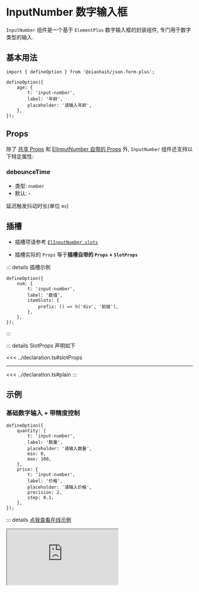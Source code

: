 # InputNumber 数字输入框

`InputNumber` 组件是一个基于 `ElementPlus` 数字输入框的封装组件, 专门用于数字类型的输入.

## 基本用法

```tsx
import { defineOption } from '@xiaohaih/json-form-plus';

defineOption({
    age: {
        t: 'input-number',
        label: '年龄',
        placeholder: '请输入年龄',
    },
});
```

## Props

除了 [共享 Props](../shares/share-props.md) 和 [ElInputNumber 自带的 Props](https://element-plus.org/zh-CN/component/input-number.html#attributes) 外, `InputNumber` 组件还支持以下特定属性:

### debounceTime

- 类型: `number`
- 默认: -

延迟触发抖动时长(单位 `ms`)

## 插槽

- 插槽项请参考 [`ElInputNumber.slots`](https://element-plus.org/zh-CN/component/input-number.html#slots)

- 插槽实际的 `Props` 等于**插槽自带的 `Props` + `SlotProps`**

::: details 插槽示例

```tsx
defineOption({
    num: {
        t: 'input-number',
        label: '数值',
        itemSlots: {
            prefix: () => h('div', '前缀'),
        },
    },
});
```

:::

::: details SlotProps 声明如下

<<< ../declaration.ts#slotProps

---

<<< ../declaration.ts#plain
:::

## 示例

<script setup>
import Iframe from '../../vue-components/iframe.vue';
</script>

### 基础数字输入 + 带精度控制

```tsx
defineOption({
    quantity: {
        t: 'input-number',
        label: '数量',
        placeholder: '请输入数量',
        min: 0,
        max: 100,
    },
    price: {
        t: 'input-number',
        label: '价格',
        placeholder: '请输入价格',
        precision: 2,
        step: 0.1,
    },
});
```

::: details [点我查看在线示例](https://code.juejin.cn/pen/7543940513415331875)

<Iframe src="https://code.juejin.cn/pen/7543940513415331875" />
:::

### 实时搜索

```tsx
defineOption({
    score: {
        t: 'input-number',
        label: '评分',
        placeholder: '请输入评分',
        debounceTime: 500,
        min: 0,
        max: 100,
    },
});
```

::: details [点我查看在线示例](https://code.juejin.cn/pen/7543941425876959284)

<Iframe src="https://code.juejin.cn/pen/7543941425876959284" />
:::

## 注意事项

1. 支持 `ElFormItem` 组件所有的 `Props`
2. 支持 `ElInputNumber` 组件所有的 `Props`
3. 可以通过 `debounceTime` 设置抖动时长, 避免频繁触发搜索

::: info tips: 当 `ElFormItem` 组件与 `ElInputNumber` 组件的 `Props` 冲突时

- 可通过 `formItemProps` 将属性传递给 `ElFormItem`

- 可通过 `staticProps` 将属性传递给 `ElInputNumber`

:::
